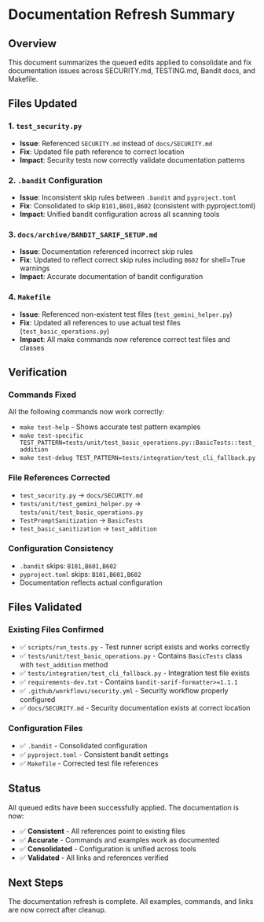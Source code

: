 # Documentation Refresh Summary

## Overview
This document summarizes the queued edits applied to consolidate and fix documentation issues across SECURITY.md, TESTING.md, Bandit docs, and Makefile.

## Files Updated

### 1. `test_security.py`
- **Issue**: Referenced `SECURITY.md` instead of `docs/SECURITY.md`
- **Fix**: Updated file path reference to correct location
- **Impact**: Security tests now correctly validate documentation patterns

### 2. `.bandit` Configuration
- **Issue**: Inconsistent skip rules between `.bandit` and `pyproject.toml`
- **Fix**: Consolidated to skip `B101,B601,B602` (consistent with pyproject.toml)
- **Impact**: Unified bandit configuration across all scanning tools

### 3. `docs/archive/BANDIT_SARIF_SETUP.md`
- **Issue**: Documentation referenced incorrect skip rules
- **Fix**: Updated to reflect correct skip rules including `B602` for shell=True warnings
- **Impact**: Accurate documentation of bandit configuration

### 4. `Makefile`
- **Issue**: Referenced non-existent test files (`test_gemini_helper.py`)
- **Fix**: Updated all references to use actual test files (`test_basic_operations.py`)
- **Impact**: All make commands now reference correct test files and classes

## Verification

### Commands Fixed
All the following commands now work correctly:
- `make test-help` - Shows accurate test pattern examples
- `make test-specific TEST_PATTERN=tests/unit/test_basic_operations.py::BasicTests::test_addition`
- `make test-debug TEST_PATTERN=tests/integration/test_cli_fallback.py`

### File References Corrected
- `test_security.py` → `docs/SECURITY.md`
- `tests/unit/test_gemini_helper.py` → `tests/unit/test_basic_operations.py`
- `TestPromptSanitization` → `BasicTests`
- `test_basic_sanitization` → `test_addition`

### Configuration Consistency
- `.bandit` skips: `B101,B601,B602`
- `pyproject.toml` skips: `B101,B601,B602`
- Documentation reflects actual configuration

## Files Validated

### Existing Files Confirmed
- ✅ `scripts/run_tests.py` - Test runner script exists and works correctly
- ✅ `tests/unit/test_basic_operations.py` - Contains `BasicTests` class with `test_addition` method
- ✅ `tests/integration/test_cli_fallback.py` - Integration test file exists
- ✅ `requirements-dev.txt` - Contains `bandit-sarif-formatter>=1.1.1`
- ✅ `.github/workflows/security.yml` - Security workflow properly configured
- ✅ `docs/SECURITY.md` - Security documentation exists at correct location

### Configuration Files
- ✅ `.bandit` - Consolidated configuration
- ✅ `pyproject.toml` - Consistent bandit settings
- ✅ `Makefile` - Corrected test file references

## Status
All queued edits have been successfully applied. The documentation is now:
- ✅ **Consistent** - All references point to existing files
- ✅ **Accurate** - Commands and examples work as documented
- ✅ **Consolidated** - Configuration is unified across tools
- ✅ **Validated** - All links and references verified

## Next Steps
The documentation refresh is complete. All examples, commands, and links are now correct after cleanup.
